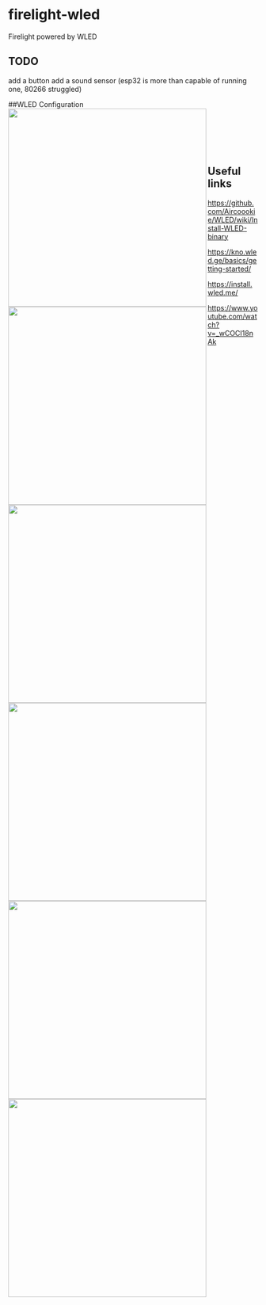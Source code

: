 # firelight-wled
Firelight powered by WLED 

## TODO
add a button
add a sound sensor (esp32 is more than capable of running one,  80266 struggled)

##WLED Configuration
<img src="https://user-images.githubusercontent.com/70169792/143025053-edb89f87-dbe8-4f35-b569-170dd68bae0e.png" width=400 align=left>
<br>
<img src="https://user-images.githubusercontent.com/70169792/143025150-9e7c82c7-d2ea-4aac-8955-3c4af24869ff.png" width=400 align=left>
<br>
<img src="https://user-images.githubusercontent.com/70169792/143025204-715dbf57-7cb9-47cd-a01d-49fc87f003d3.png" width=400 align=left>
<br>
<img src="https://user-images.githubusercontent.com/70169792/143025320-86427630-ee50-4751-9477-b31f156b6e6b.png" width=400 align=left>
<br>
<img src="https://user-images.githubusercontent.com/70169792/143025361-09d50eaf-096a-458c-aa45-6b0b48fadb6b.png" width=400 align=left>
<br>
<img src="https://user-images.githubusercontent.com/70169792/143025399-2c49672f-b33c-4060-b59b-c977ae3980e0.png" width=400 align=left>
<br>

## Useful links
https://github.com/Aircoookie/WLED/wiki/Install-WLED-binary

https://kno.wled.ge/basics/getting-started/

https://install.wled.me/

https://www.youtube.com/watch?v=_wCOCI18nAk
